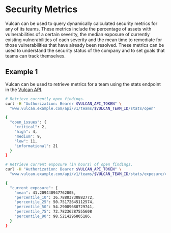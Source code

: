 # Security Metrics

Vulcan can be used to query dynamically calculated security metrics for any of its teams. These metrics include the percentage of assets with vulnerabilities of a certain severity, the median exposure of currently existing vulnerabilities of each severity and the mean time to remediate for those vulnerabilities that have already been resolved. These metrics can be used to understand the security status of the company and to set goals that teams can track themselves.

## Example 1

Vulcan can be used to retrieve metrics for a team using the stats endpoint in the [Vulcan API](/vulcan-api/).

```bash
# Retrieve currently open findings.
curl -H "Authorization: Bearer $VULCAN_API_TOKEN" \
  "www.vulcan.example.com/api/v1/teams/$VULCAN_TEAM_ID/stats/open"

{
  "open_issues": {
    "critical": 2,
    "high": 4,
    "medium": 9,
    "low": 11,
    "informational": 21
  }
}
```

```bash
# Retrieve current exposure (in hours) of open findings.
curl -H "Authorization: Bearer $VULCAN_API_TOKEN" \
  "www.vulcan.example.com/api/v1/teams/$VULCAN_TEAM_ID/stats/exposure/current"

{
  "current_exposure": {
    "mean": 41.209448947762005,
    "percentile_10": 36.78803730882772,
    "percentile_25": 50.75172645112574,
    "percentile_50": 54.29089680729741,
    "percentile_75": 72.78236287555608
    "percentile_90": 98.5214296805186,
  }
}
```
